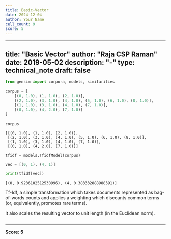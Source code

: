 ```yaml
---
title: Basic-Vector
date: 2024-12-04
author: Your Name
cell_count: 9
score: 5
---
```


---
title: "Basic Vector"
author: "Raja CSP Raman"
date: 2019-05-02
description: "-"
type: technical_note
draft: false
---

```python
from gensim import corpora, models, similarities
```


```python
corpus = [
    [(0, 1.0), (1, 1.0), (2, 1.0)],
    [(2, 1.0), (3, 1.0), (4, 1.0), (5, 1.0), (6, 1.0), (8, 1.0)],
    [(1, 1.0), (3, 1.0), (4, 1.0), (7, 1.0)],
    [(0, 1.0), (4, 2.0), (7, 1.0)]    
]
```


```python
corpus
```




    [[(0, 1.0), (1, 1.0), (2, 1.0)],
     [(2, 1.0), (3, 1.0), (4, 1.0), (5, 1.0), (6, 1.0), (8, 1.0)],
     [(1, 1.0), (3, 1.0), (4, 1.0), (7, 1.0)],
     [(0, 1.0), (4, 2.0), (7, 1.0)]]




```python
tfidf = models.TfidfModel(corpus)
```


```python
vec = [(0, 1), (4, 1)]
```


```python
print(tfidf[vec])
```

    [(0, 0.9236102512530996), (4, 0.383332888988391)]


Tf-Idf, a simple transformation which takes documents represented as bag-of-words counts and applies a weighting which discounts common terms (or, equivalently, promotes rare terms). 

It also scales the resulting vector to unit length (in the Euclidean norm).


```python

```


---
**Score: 5**